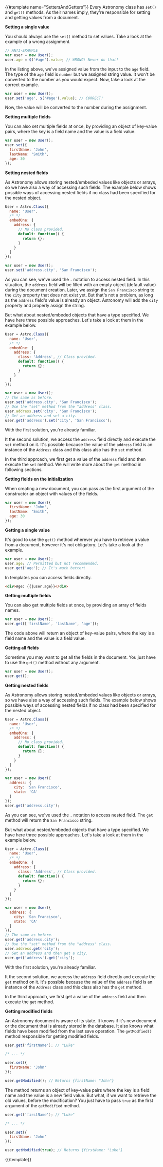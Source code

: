 {{#template name="SettersAndGetters"}}
Every Astronomy class has `set()` and `get()` methods. As their names imply, they're responsible for setting and getting values from a document.

**Setting a single value**

You should always use the `set()` method to set values. Take a look at the example of a wrong assignment.

```js
// ANTI-EXAMPLE
var user = new User();
user.age = $('#age').value; // WRONG! Never do that!
```

In the listing above, we've assigned value from the input to the `age` field. The type of the `age` field is `number` but we assigned string value. It won't be converted to the number as you would expect. Now, take a look at the correct example.

```js
var user = new User();
user.set('age', $('#age').value); // CORRECT!
```

Now, the value will be converted to the number during the assignment.

**Setting multiple fields**

You can also set multiple fields at once, by providing an object of key-value pairs, where the key is a field name and the value is a field value.

```js
var user = new User();
user.set({
  firstName: 'John',
  lastName: 'Smith',
  age: 30
});
```

**Setting nested fields**

As Astronomy allows storing nested/embeded values like objects or arrays, so we have also a way of accessing such fields. The example below shows possible ways of accessing nested fields if no class had been specified for the nested object.

```js
User = Astro.Class({
  name: 'User',
  /* */
  embedOne: {
    address: {
      // No class provided.
      default: function() {
        return {};
      }
    }
  }
});

var user = new User();
user.set('address.city', 'San Francisco');
```

As you can see, we've used the `.` notation to access nested field. In this situation, the `address` field will be filled with an empty object (default value) during the document creation. Later, we assign the `San Francisco` string to the `city` property that does not exist yet. But that's not a problem, as long as the `address` field's value is already an object. Astronomy will add the `city` property and properly assign the string.

But what about nested/embeded objects that have a type specified. We have here three possible approaches. Let's take a look at them in the example below.

```js
User = Astro.Class({
  name: 'User',
  /* */
  embedOne: {
    address: {
      class: 'Address', // Class provided.
      default: function() {
        return {};
      }
    }
  }
});

var user = new User();
// The same as before.
user.set('address.city', 'San Francisco');
// Use the "set" method from the "address" class.
user.address.set('city', 'San Francisco');
// Get an address and set a city.
user.get('address').set('city', 'San Francisco');
```

With the first solution, you're already familiar.

It the second solution, we access the `address` field directly and execute the `set` method on it. It's possible because the value of the `address` field is an instance of the `Address` class and this class also has the `set` method.

In the third approach, we first get a value of the `address` field and then execute the `set` method. We will write more about the `get` method in following sections.

**Setting fields on the initialization**

When creating a new document, you can pass as the first argument of the constructor an object with values of the fields.

```js
var user = new User({
  firstName: 'John',
  lastName: 'Smith',
  age: 30
});
```

**Getting a single value**

It's good to use the `get()` method wherever you have to retrieve a value from a document, however it's not obligatory. Let's take a look at the example.

```js
var user = new User();
user.age; // Permitted but not recommended.
user.get('age'); // It's much better!
```

In templates you can access fields directly.

```html
<div>Age: {{|user.age}}</div>
```

**Getting multiple fields**

You can also get multiple fields at once, by providing an array of fields names.

```js
var user = new User();
user.get(['firstName', 'lastName', 'age']);
```

The code above will return an object of key-value pairs, where the key is a field name and the value is a field value.

**Getting all fields**

Sometime you may want to get all the fields in the document. You just have to use the `get()` method without any argument.

```js
var user = new User();
user.get();
```

**Getting nested fields**

As Astronomy allows storing nested/embeded values like objects or arrays, so we have also a way of accessing such fields. The example below shows possible ways of accessing nested fields if no class had been specified for the nested object.

```js
User = Astro.Class({
  name: 'User',
  /* */
  embedOne: {
    address: {
      // No class provided.
      default: function() {
        return {};
      }
    }
  }
});

var user = new User({
  address: {
    city: 'San Francisco',
    state: 'CA'
  }
});
user.get('address.city');
```

As you can see, we've used the `.` notation to access nested field. The `get` method will return the `San Francisco` string.

But what about nested/embeded objects that have a type specified. We have here three possible approaches. Let's take a look at them in the example below.

```js
User = Astro.Class({
  name: 'User',
  /* */
  embedOne: {
    address: {
      class: 'Address', // Class provided.
      default: function() {
        return {};
      }
    }
  }
});

var user = new User({
  address: {
    city: 'San Francisco',
    state: 'CA'
  }
});
// The same as before.
user.get('address.city');
// Use the "set" method from the "address" class.
user.address.get('city');
// Get an address and then get a city.
user.get('address').get('city');
```

With the first solution, you're already familiar.

It the second solution, we access the `address` field directly and execute the `get` method on it. It's possible because the value of the `address` field is an instance of the `Address` class and this class also has the `get` method.

In the third approach, we first get a value of the `address` field and then execute the `get` method.

**Getting modified fields**

An Astronomy document is aware of its state. It knows if it's new document or the document that is already stored in the database. It also knows what fields have been modified from the last save operation. The `getModfied()` method responsible for getting modified fields.

```js
user.get('firstName'); // "Luke"

/* ... */

user.set({
  firstName: 'John'
});

user.getModified(); // Returns {firstName: "John"}
```

The method returns an object of key-value pairs where the key is a field name and the value is a new field value. But what, if we want to retrieve the old values, before the modification? You just have to pass `true` as the first argument of the `getModified` method.

```js
user.get('firstName'); // "Luke"

/* ... */

user.set({
  firstName: 'John'
});

user.getModified(true); // Returns {firstName: "Luke"}
```
{{/template}}
